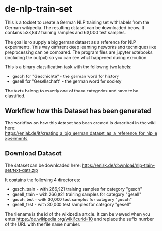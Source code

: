 # de-nlp-train-set
This is a toolset to create a German NLP training set with labels from the German wikipedia. The resulting dataset can be downloaded below. It contains 533,842 training samples and 60,000 test samples.

The goal is to supply a big german dataset as a reference for NLP experiments. This way different deep learning networks and techniques like preprocessing can be compared. The program files are jupyter notebooks (including the output) so you can see what happened during execution.

This is a binary classification task with the following two labels:
- gesch for "Geschichte" - the german word for history
- gesell for "Gesellschaft" - the german word for society

The texts belong to exactly one of these categories and have to be classified.

## Workflow how this Dataset has been generated
The workflow on how this dataset has been created is described in the wiki here: https://eniak.de/it/creating_a_big_german_dataset_as_a_reference_for_nlp_experiments

## Download Dataset
The dataset can be downloaded here: https://eniak.de/download/nlp-train-set/text-data.zip

It contains the following 4 directories:
- gesch_train - with 266,921 training samples for category "gesch"
- gesell_train - with 266,921 training samples for category "gesell"
- gesch_test - with 30,000 test samples for category "gesch"
- gesell_test - with 30,000 test samples for category "gesell"

The filename is the id of the wikipedia article. It can be viewed when you enter https://de.wikipedia.org/wiki?curid=10 and replace the suffix number of the URL with the file name number.
